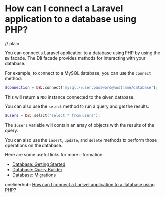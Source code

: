 # How can I connect a Laravel application to a database using PHP?
// plain

You can connect a Laravel application to a database using PHP by using the `DB` facade. The DB facade provides methods for interacting with your database.

For example, to connect to a MySQL database, you can use the `connect` method:

```php
$connection = DB::connect('mysql://user:password@hostname/database');
```

This will return a `PDO` instance connected to the given database.

You can also use the `select` method to run a query and get the results:

```php
$users = DB::select('select * from users');
```

The `$users` variable will contain an array of objects with the results of the query.

You can also use the `insert`, `update`, and `delete` methods to perform those operations on the database.

Here are some useful links for more information:

- [Database: Getting Started](https://laravel.com/docs/7.x/database)
- [Database: Query Builder](https://laravel.com/docs/7.x/queries)
- [Database: Migrations](https://laravel.com/docs/7.x/migrations)

onelinerhub: [How can I connect a Laravel application to a database using PHP?](https://onelinerhub.com/php-laravel/how-can-i-connect-a-laravel-application-to-a-database-using-php)